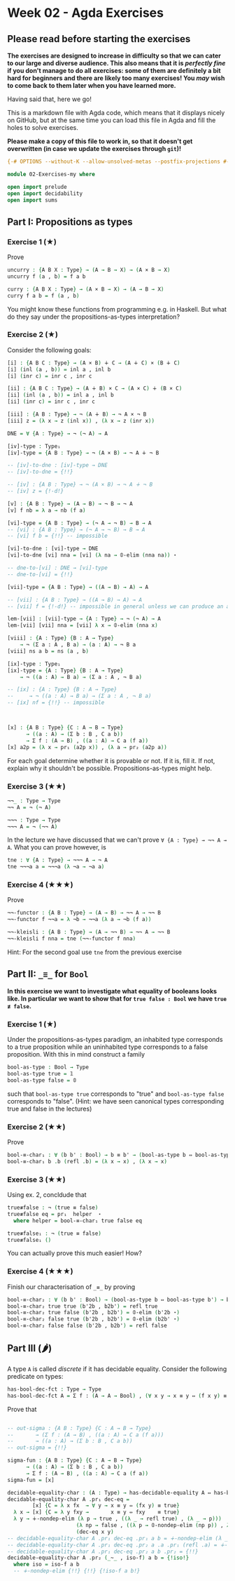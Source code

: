 # Week 02 - Agda Exercises

## Please read before starting the exercises

**The exercises are designed to increase in difficulty so that we can cater to
our large and diverse audience. This also means that it is *perfectly fine* if
you don't manage to do all exercises: some of them are definitely a bit hard for
beginners and there are likely too many exercises! You *may* wish to come back
to them later when you have learned more.**

Having said that, here we go!

This is a markdown file with Agda code, which means that it displays nicely on
GitHub, but at the same time you can load this file in Agda and fill the holes
to solve exercises.

**Please make a copy of this file to work in, so that it doesn't get overwritten
  (in case we update the exercises through `git`)!**

```agda
{-# OPTIONS --without-K --allow-unsolved-metas --postfix-projections #-}

module 02-Exercises-my where

open import prelude
open import decidability
open import sums
```

## Part I: Propositions as types


### Exercise 1 (★)

Prove
```agda
uncurry : {A B X : Type} → (A → B → X) → (A × B → X)
uncurry f (a , b) = f a b

curry : {A B X : Type} → (A × B → X) → (A → B → X)
curry f a b = f (a , b)
```
You might know these functions from programming e.g. in Haskell.
But what do they say under the propositions-as-types interpretation?


### Exercise 2 (★)

Consider the following goals:
```agda
[i] : {A B C : Type} → (A × B) ∔ C → (A ∔ C) × (B ∔ C)
[i] (inl (a , b)) = inl a , inl b
[i] (inr c) = inr c , inr c

[ii] : {A B C : Type} → (A ∔ B) × C → (A × C) ∔ (B × C)
[ii] (inl (a , b)) = inl a , inl b
[ii] (inr c) = inr c , inr c

[iii] : {A B : Type} → ¬ (A ∔ B) → ¬ A × ¬ B
[iii] z = (λ x → z (inl x)) , (λ x → z (inr x))

DNE = ∀ {A : Type} → ¬ (¬ A) → A

[iv]-type : Type₁
[iv]-type = {A B : Type} → ¬ (A × B) → ¬ A ∔ ¬ B

-- [iv]-to-dne : [iv]-type → DNE
-- [iv]-to-dne = {!!}

-- [iv] : {A B : Type} → ¬ (A × B) → ¬ A ∔ ¬ B
-- [iv] z = {!-d!}

[v] : {A B : Type} → (A → B) → ¬ B → ¬ A
[v] f nb = λ a → nb (f a)

[vi]-type = {A B : Type} → (¬ A → ¬ B) → B → A
-- [vi] : {A B : Type} → (¬ A → ¬ B) → B → A
-- [vi] f b = {!!} -- impossible

[vi]-to-dne : [vi]-type → DNE
[vi]-to-dne [vi] nna = [vi] (λ na → 𝟘-elim (nna na)) ⋆

-- dne-to-[vi] : DNE → [vi]-type
-- dne-to-[vi] = {!!}

[vii]-type = {A B : Type} → ((A → B) → A) → A

-- [vii] : {A B : Type} → ((A → B) → A) → A
-- [vii] f = {!-d!} -- impossible in general unless we can produce an arbitrary B

lem-[vii] : [vii]-type → {A : Type} → ¬ (¬ A) → A
lem-[vii] [vii] nna = [vii] λ x → 𝟘-elim (nna x)

[viii] : {A : Type} {B : A → Type}
    → ¬ (Σ a ꞉ A , B a) → (a : A) → ¬ B a
[viii] ns a b = ns (a , b)

[ix]-type : Type₁
[ix]-type = {A : Type} {B : A → Type}
    → ¬ ((a : A) → B a) → (Σ a ꞉ A , ¬ B a)

-- [ix] : {A : Type} {B : A → Type}
--     → ¬ ((a : A) → B a) → (Σ a ꞉ A , ¬ B a)
-- [ix] nf = {!!} -- impossible



[x] : {A B : Type} {C : A → B → Type}
      → ((a : A) → (Σ b ꞉ B , C a b))
      → Σ f ꞉ (A → B) , ((a : A) → C a (f a))
[x] a2p = (λ x → pr₁ (a2p x)) , (λ a → pr₂ (a2p a))
```
For each goal determine whether it is provable or not.
If it is, fill it. If not, explain why it shouldn't be possible.
Propositions-as-types might help.


### Exercise 3 (★★)

```agda
¬¬_ : Type → Type
¬¬ A = ¬ (¬ A)

¬¬¬ : Type → Type
¬¬¬ A = ¬ (¬¬ A)
```
In the lecture we have discussed that we can't  prove `∀ {A : Type} → ¬¬ A → A`.
What you can prove however, is
```agda
tne : ∀ {A : Type} → ¬¬¬ A → ¬ A
tne ¬¬¬a a = ¬¬¬a (λ ¬a → ¬a a)
```


### Exercise 4 (★★★)
Prove
```agda
¬¬-functor : {A B : Type} → (A → B) → ¬¬ A → ¬¬ B
¬¬-functor f ¬¬a = λ ¬b → ¬¬a (λ a → ¬b (f a))

¬¬-kleisli : {A B : Type} → (A → ¬¬ B) → ¬¬ A → ¬¬ B
¬¬-kleisli f nna = tne (¬¬-functor f nna)
```
Hint: For the second goal use `tne` from the previous exercise





## Part II: `_≡_` for `Bool`

**In this exercise we want to investigate what equality of booleans looks like.
In particular we want to show that for `true false : Bool` we have `true ≢ false`.**

### Exercise 1 (★)

Under the propositions-as-types paradigm, an inhabited type corresponds
to a true proposition while an uninhabited type corresponds to a false proposition.
With this in mind construct a family
```agda
bool-as-type : Bool → Type
bool-as-type true = 𝟙
bool-as-type false = 𝟘
```
such that `bool-as-type true` corresponds to "true" and
`bool-as-type false` corresponds to "false". (Hint:
we have seen canonical types corresponding true and false in the lectures)


### Exercise 2 (★★)

Prove
```agda
bool-≡-char₁ : ∀ (b b' : Bool) → b ≡ b' → (bool-as-type b ⇔ bool-as-type b')
bool-≡-char₁ b .b (refl .b) = (λ x → x) , (λ x → x)
```


### Exercise 3 (★★)

Using ex. 2, concldude that
```agda
true≢false : ¬ (true ≡ false)
true≢false eq = pr₁  helper  ⋆
  where helper = bool-≡-char₁ true false eq

true≢false₁ : ¬ (true ≡ false)
true≢false₁ ()
```
You can actually prove this much easier! How?


### Exercise 4 (★★★)

Finish our characterisation of `_≡_` by proving
```agda
bool-≡-char₂ : ∀ (b b' : Bool) → (bool-as-type b ⇔ bool-as-type b') → b ≡ b'
bool-≡-char₂ true true (b'2b , b2b') = refl true
bool-≡-char₂ true false (b'2b , b2b') = 𝟘-elim (b'2b ⋆)
bool-≡-char₂ false true (b'2b , b2b') = 𝟘-elim (b2b' ⋆)
bool-≡-char₂ false false (b'2b , b2b') = refl false
```


## Part III (🌶)
A type `A` is called *discrete* if it has decidable equality.
Consider the following predicate on types:
```agda
has-bool-dec-fct : Type → Type
has-bool-dec-fct A = Σ f ꞉ (A → A → Bool) , (∀ x y → x ≡ y ⇔ (f x y) ≡ true)
```
Prove that
```agda

-- out-sigma : {A B : Type} {C : A → B → Type}
--       → (Σ f ꞉ (A → B) , ((a : A) → C a (f a)))
--       → ((a : A) → (Σ b ꞉ B , C a b))
-- out-sigma = {!!}

sigma-fun : {A B : Type} {C : A → B → Type}
      → ((a : A) → (Σ b ꞉ B , C a b))
      → Σ f ꞉ (A → B) , ((a : A) → C a (f a))
sigma-fun = [x]

decidable-equality-char : (A : Type) → has-decidable-equality A ⇔ has-bool-dec-fct A
decidable-equality-char A .pr₁ dec-eq =
        [x] {C = λ x fx  → ∀ y → x ≡ y ⇔ (fx y) ≡ true}
  λ x → [x] {C = λ y fxy →       x ≡ y ⇔ fxy    ≡ true}
  λ y → ∔-nondep-elim (λ p → true , ((λ _ → refl true) , (λ _ → p)))
                      (λ np → false , ((λ p → 𝟘-nondep-elim (np p)) , λ {()}))
                      (dec-eq x y)
-- decidable-equality-char A .pr₁ dec-eq .pr₁ a b = ∔-nondep-elim (λ _ → true) (λ _ → false) (dec-eq a b)
-- decidable-equality-char A .pr₁ dec-eq .pr₂ a .a .pr₁ (refl .a) = ∔-elim (λ x → ∔-nondep-elim (λ _ → true) (λ _ → false) x ≡ true) (λ x → refl true) (λ x → 𝟘-nondep-elim (x (refl a))) (dec-eq a a)
-- decidable-equality-char A .pr₁ dec-eq .pr₂ a b .pr₂ = {!!}
decidable-equality-char A .pr₂ (_~_ , iso-f) a b = {!iso!}
  where iso = iso-f a b
  -- ∔-nondep-elim {!!} {!!} {!iso-f a b!}
```
